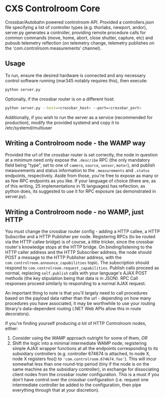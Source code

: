 # CXS Controlroom Core

Crossbar/Autobahn powered controlroom API. Provided a controllers.json file specifying a list of controller types (e.g. thorlabs, newport, andor), server.py generates a controller, providing remote procedure calls for common commands (move, home, abort, close shutter, capture, etc) and pubsub telemetry reflection (on telemetry change, telemetry publishes on the 'com.controlroom.measurements' channel).

## Usage
To run, ensure the desired hardware is connected and any necessary control
software running (mar345 notably requires this), then execute:
```bash
python server.py
```

Optionally, if the crossbar router is on a different host:
```bash
python server.py --host=<crossbar_host> --port=<crossbar_port>
```

Additionally, if you wish to run the server as a service (recommended for
production), modify the provided systemd and copy it to /etc/systemd/multiuser

## Writing a Controlroom node - the WAMP way

Provided the url of the crossbar router is set correctly, the node in question at a minimum need only expose the `.describe` RPC (the only mandatory field being "type", set to one of `camera`, `source`, `sensor`, `motor`), and publish measurements and status information to the `.measurements` and `.status` endpoints, respectively. Aside from those, you're free to expose as many or as few RPC endpoints as you like. If your language of choice (there are, as of this writing, 25 implementations in 15 languages) has reflection, as python does, its suggested to use it for RPC exposure (as demonstrated in server.py).

## Writing a Controlroom node - no WAMP, just HTTP

You must change the crossbar router config - adding a HTTP callee, a HTTP Subscribe and a HTTP Publisher per node. Registering RPCs (to be routed via the HTTP callee bridge) is of course, a little tricker, since the crossbar router's knowledge stops at the HTTP bridge. On binding/listening to the HTTP caller address and the HTTP Subscriber address, the node should POST a message to the HTTP Publisher address, with the `com.controlroom.announce_capabilities` topic. The subscription should respond to `com.controlroom.request_capabilities`. Publish calls proceed as normal, replacing `self.publish` calls with your language's AJAX POST methods (the key stipulation being that data is in JSON). RPC Call responses proceed similarly to responding to a normal AJAX request.

An important thing to note is that you'll largely need to call procedures based on the payload data rather than the url - depending on how many procedures you have associated, it may be worthwhile to use your routing library's data-dependent routing (.NET Web APIs allow this in route decorators).

If you're finding yourself producing *a lot* of HTTP Controlroom nodes, either:

1. Consider using the WAMP approach outright for some of them, *OR*
2. Shift the logic into a minimal intermediate WAMP node, registering simple AJAX wrapper functions at all the endpoints corresponding to its subsidiary controllers (e.g. controller 674674 is attached, to node X, node X registers foo() to `'com.controlroom.674674.foo'`). This will incur somewhat less than one round-trip period (tiny if the node is on the same machine as the subsidiary controller), in exchange for dissociating client nodes from the crossbar router configuration. This is a must if you don't have control over the crossbar configuration (i.e. request one intermediate controller be added to the configuration, then pipe everything through that at your discretion).
